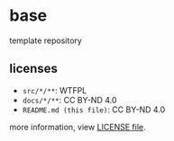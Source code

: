 # base

template repository

## licenses

- `src/*/**`: WTFPL
- `docs/*/**`: CC BY-ND 4.0
- `README.md (this file)`: CC BY-ND 4.0

more information, view [LICENSE file](./LICENSE.md).
